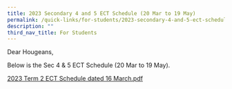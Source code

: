 ```yaml
---
title: 2023 Secondary 4 and 5 ECT Schedule (20 Mar to 19 May)
permalink: /quick-links/for-students/2023-secondary-4-and-5-ect-schedule-20-mar-to-19-may/
description: ""
third_nav_title: For Students
---
```

Dear Hougeans,  
  
Below is the Sec 4 & 5 ECT Schedule (20 Mar to 19 May).

[2023 Term 2 ECT Schedule dated 16 March.pdf](/files/Timetables/2023%20Term%202%20ECT%20Schedule%20dated%2016%20March.pdf)